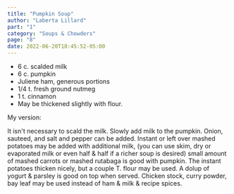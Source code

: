 ```yaml
---
title: "Pumpkin Soup"
author: "Laberta Lillard"
part: "1"
category: "Soups & Chowders"
page: "8"
date: 2022-06-20T18:45:52-05:00 
---
```


- 6 c. scalded milk
- 6 c. pumpkin
- Juliene ham, generous portions
- 1/4 t. fresh ground nutmeg
- 1 t. cinnamon
- May be thickened slightly with flour.

My version:

It isn't necessary to scald the milk. Slowly add milk to the pumpkin.
Onion, sauteed, and salt and pepper can be added.
Instant or left over mashed potatoes may be added with additional milk, 
(you can use skim, dry or evaporated milk or even half & half if a richer soup is desired)
small amount of mashed carrots or mashed rutabaga is good with pumpkin.
The instant potatoes thicken nicely, but a couple T. flour may be used.
A dolup of yogurt & parsley is good on top when served.
Chicken stock, curry powder, bay leaf may be used instead of ham & milk & recipe spices.